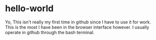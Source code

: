 # hello-world

Yo, 
This isn't really my first time in github since I have to use it for work. This is the most I have been in the browser interface however. I usually operate in github through the bash terminal.
